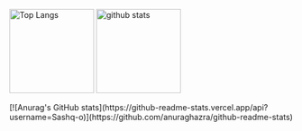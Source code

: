 
<p align="left"> 
  <img alt="Top Langs" height="150px" src="https://github-readme-stats.vercel.app/api/top-langs/?username=Sashq-o&layout=compact&show_icons=true&theme=onedark" />
  <img alt="github stats" height="150px" src="https://github-readme-stats.vercel.app/api?username=Sashq-o&theme=onedark&show_icons=ture" />
</p>
[![Anurag's GitHub stats](https://github-readme-stats.vercel.app/api?username=Sashq-o)](https://github.com/anuraghazra/github-readme-stats)
